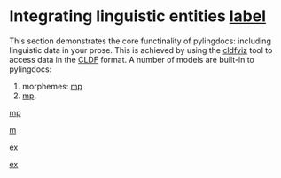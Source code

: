 # Integrating linguistic entities [label](sec:linguistics)

This section demonstrates the core functinality of pylingdocs: including linguistic data in your prose.
This is achieved by using the [cldfviz](https://github.com/cldf/cldfviz/) tool to access data in the [CLDF](https://cldf.clld.org/) format.
A number of models are built-in to pylingdocs:

1. morphemes: [mp](apa-se)
2. [mp](tri-se).

[mp](apa-se,tri-se)


[m](tri-se-2)

[ex](ekiri-1)

[ex](ekiri-2,ekiri-3)

